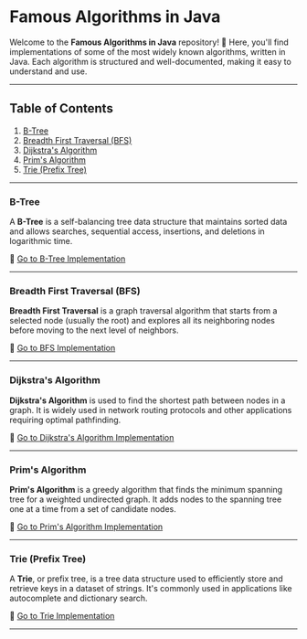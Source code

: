 # Famous Algorithms in Java

Welcome to the **Famous Algorithms in Java** repository! 🚀 Here, you'll find implementations of some of the most widely known algorithms, written in Java. Each algorithm is structured and well-documented, making it easy to understand and use.

---

## Table of Contents

1. [B-Tree](#b-tree)
2. [Breadth First Traversal (BFS)](#breadth-first-traversal-bfs)
3. [Dijkstra's Algorithm](#dijkstras-algorithm)
4. [Prim's Algorithm](#prims-algorithm)
5. [Trie (Prefix Tree)](#trie-prefix-tree)

---

### B-Tree

A **B-Tree** is a self-balancing tree data structure that maintains sorted data and allows searches, sequential access, insertions, and deletions in logarithmic time.

🔗 [Go to B-Tree Implementation](./B-Tree)

---

### Breadth First Traversal (BFS)

**Breadth First Traversal** is a graph traversal algorithm that starts from a selected node (usually the root) and explores all its neighboring nodes before moving to the next level of neighbors.

🔗 [Go to BFS Implementation](./BreadthFirstTravel)

---

### Dijkstra's Algorithm

**Dijkstra's Algorithm** is used to find the shortest path between nodes in a graph. It is widely used in network routing protocols and other applications requiring optimal pathfinding.

🔗 [Go to Dijkstra's Algorithm Implementation](./Dijkstra)

---

### Prim's Algorithm

**Prim's Algorithm** is a greedy algorithm that finds the minimum spanning tree for a weighted undirected graph. It adds nodes to the spanning tree one at a time from a set of candidate nodes.

🔗 [Go to Prim's Algorithm Implementation](./Prim's)

---

### Trie (Prefix Tree)

A **Trie**, or prefix tree, is a tree data structure used to efficiently store and retrieve keys in a dataset of strings. It's commonly used in applications like autocomplete and dictionary search.

🔗 [Go to Trie Implementation](./Trie)

---



